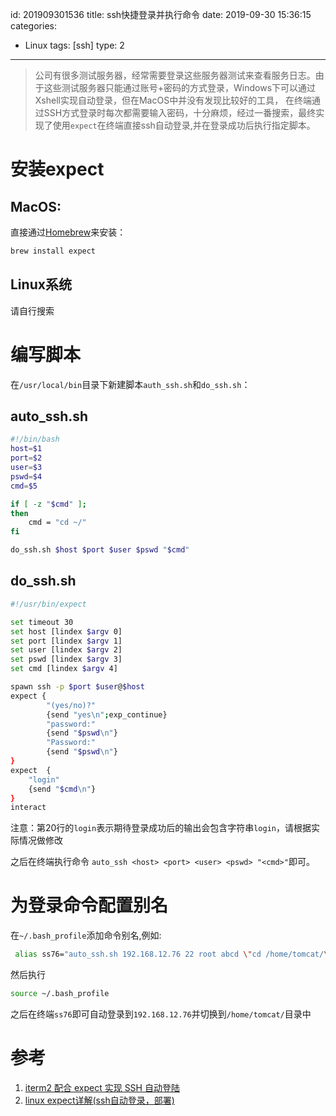 id: 201909301536
title: ssh快捷登录并执行命令
date: 2019-09-30 15:36:15
categories: 
- Linux
tags: [ssh]
type: 2
---------

> 公司有很多测试服务器，经常需要登录这些服务器测试来查看服务日志。由于这些测试服务器只能通过账号+密码的方式登录，Windows下可以通过Xshell实现自动登录，但在MacOS中并没有发现比较好的工具，
> 在终端通过SSH方式登录时每次都需要输入密码，十分麻烦，经过一番搜索，最终实现了使用`expect`在终端直接ssh自动登录,并在登录成功后执行指定脚本。
<!-- more -->

# 安装expect
## MacOS:
直接通过[Homebrew](https://brew.sh/index_zh-cn)来安装：
```bash
brew install expect
```
## Linux系统
请自行搜索

# 编写脚本
在`/usr/local/bin`目录下新建脚本`auth_ssh.sh`和`do_ssh.sh`：

## auto_ssh.sh
```bash
#!/bin/bash
host=$1
port=$2
user=$3
pswd=$4
cmd=$5

if [ -z "$cmd" ];
then
    cmd = "cd ~/"
fi

do_ssh.sh $host $port $user $pswd "$cmd"
```

## do_ssh.sh
```bash
#!/usr/bin/expect

set timeout 30
set host [lindex $argv 0]
set port [lindex $argv 1]
set user [lindex $argv 2]
set pswd [lindex $argv 3]
set cmd [lindex $argv 4]

spawn ssh -p $port $user@$host
expect {
        "(yes/no)?"
        {send "yes\n";exp_continue}
        "password:"
        {send "$pswd\n"}
        "Password:"
        {send "$pswd\n"}
}
expect  {
    "login"
    {send "$cmd\n"}
} 
interact
```
注意：第20行的`login`表示期待登录成功后的输出会包含字符串`login`，请根据实际情况做修改

之后在终端执行命令 `auto_ssh <host> <port> <user> <pswd> "<cmd>"`即可。

# 为登录命令配置别名
在`~/.bash_profile`添加命令别名,例如:
```bash
 alias ss76="auto_ssh.sh 192.168.12.76 22 root abcd \"cd /home/tomcat/\""
```
然后执行
```bash
source ~/.bash_profile
```
之后在终端`ss76`即可自动登录到`192.168.12.76`并切换到`/home/tomcat/`目录中


# 参考
1. [iterm2 配合 expect 实现 SSH 自动登陆](https://adolphor.com/blog/2017/06/26/iterm2-expect-auto-ssh-login.html)
2. [linux expect详解(ssh自动登录，部署)](http://zyy1217.com/2017/07/02/linux%20expect%E8%AF%A6%E8%A7%A3/)